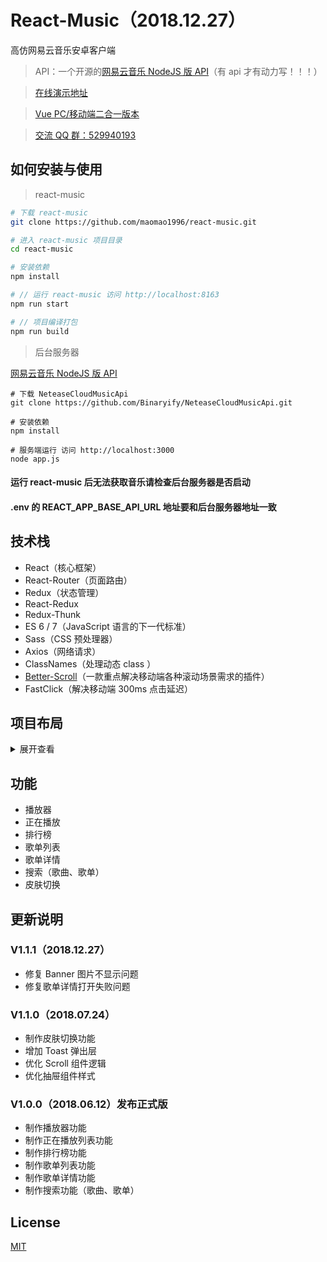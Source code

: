 # React-Music（2018.12.27）

高仿网易云音乐安卓客户端

> API：一个开源的[网易云音乐 NodeJS 版 API](https://binaryify.github.io/NeteaseCloudMusicApi)（有 api 才有动力写！！！）

> [在线演示地址](https://reactmusic.fe-mm.com)

> [Vue PC/移动端二合一版本](https://github.com/maomao1996/Vue-mmPlayer)

> [交流 QQ 群：529940193](http://shang.qq.com/wpa/qunwpa?idkey=f8be1b627a89108ccfda9308720d2a4d0eb3306f253c5d3e8d58452e20b91129)

## 如何安装与使用

> react-music

```sh
# 下载 react-music
git clone https://github.com/maomao1996/react-music.git

# 进入 react-music 项目目录
cd react-music

# 安装依赖
npm install

# // 运行 react-music 访问 http://localhost:8163
npm run start

# // 项目编译打包
npm run build
```

> 后台服务器

[网易云音乐 NodeJS 版 API](https://binaryify.github.io/NeteaseCloudMusicApi)

```
# 下载 NeteaseCloudMusicApi
git clone https://github.com/Binaryify/NeteaseCloudMusicApi.git

# 安装依赖
npm install

# 服务端运行 访问 http://localhost:3000
node app.js
```

#### 运行 react-music 后无法获取音乐请检查后台服务器是否启动

#### .env 的 REACT_APP_BASE_API_URL 地址要和后台服务器地址一致

## 技术栈

-   React（核心框架）
-   React-Router（页面路由）
-   Redux（状态管理）
-   React-Redux
-   Redux-Thunk
-   ES 6 / 7（JavaScript 语言的下一代标准）
-   Sass（CSS 预处理器）
-   Axios（网络请求）
-   ClassNames（处理动态 class ）
-   [Better-Scroll](https://ustbhuangyi.github.io/better-scroll/#/zh)（一款重点解决移动端各种滚动场景需求的插件）
-   FastClick（解决移动端 300ms 点击延迟）

## 项目布局

<details>
<summary>展开查看</summary>
<pre><code>.
├── config                                          // webpack 配置文件
├── public                                          // 项目启动页面
├── scripts                                         // 脚本工具
├── screenshots                                     // 项目截图
├── src                                             // 项目源码目录
│   ├── api                                         // 数据交互
│   │   └── index.js
│   ├── assets                                      // 静态资源目录
│   │   └── images                                     // 图片目录
│   ├── base                                        // 公共基础组件目录
│   │   ├── columnList                              // 歌单基础列表组件 —— 列
│   │   ├── drawer                                  // 抽屉组件
│   │   ├── loading                                 // loading 组件
│   │   ├── notification                            // 通知组件（Toast）
│   │   ├── progress                                // 进度条拖动组件
│   │   ├── rowList                                 // 歌单列表基础组件 —— 行
│   │   ├── scroll                                  // 滚动组件
│   │   ├── slide                                   // slide 组件
│   │   ├── songlist                                // 歌曲列表基础组件
│   │   └── toast                                   // Toast 组件
│   ├── components                                  // 公共项目组件目录
│   │   ├── menu                                    // 菜单组件
│   │   ├── mm-header                               // 一级导航组件
│   │   ├── mm-nav                                  // 二级导航组件
│   │   ├── player                                  // 播放组件
│   │   └── search-list                             // 搜索列表详情组件
│   ├── model                                       // 数据模型目录
│   ├── pages                                       // 项目主页面目录
│   │   ├── discover                                // 发现页面
│   │   ├── playlist                                // 歌单详情页面
│   │   ├── search                                  // 搜索
│   │   ├── sheetlist                               // 歌单页面
│   │   ├── skin                                    // 皮肤切换页面
│   │   ├── toplist                                 // 排行榜页面
│   │   └── App.js                                  // 根组件
│   ├── store                                       // redux 目录
│   │   ├── actions.js                              // 配置 actions 方法
│   │   ├── actionTypes.js                          // 配置 actions 常量
│   │   ├── index.js                                // 引用 redux
│   │   └── reducers.js                             // 处理数据
│   ├── styles                                      // 样式表目录
│   │   ├── index.scss                              // 基础样式
│   │   ├── mixin.scss                              // 基础样式宏
│   │   ├── playCount.scss                          // 播放数量样式宏
│   │   ├── reset.css                               // 基础重置
│   │   └── var.scss                                // 基本变量
│   ├── utils                                       // 公共 Js 目录
│   │   └── utils.js                                // 公用 Js 方法
│   ├── config.js                                   // 基础配置
│   └── index.js                                    // 入口主文件
</code></pre>
</details>

## 功能

-   播放器
-   正在播放
-   排行榜
-   歌单列表
-   歌单详情
-   搜索（歌曲、歌单）
-   皮肤切换

## 更新说明

### V1.1.1（2018.12.27）

-   修复 Banner 图片不显示问题
-   修复歌单详情打开失败问题

### V1.1.0（2018.07.24）

-   制作皮肤切换功能
-   增加 Toast 弹出层
-   优化 Scroll 组件逻辑
-   优化抽屉组件样式

### V1.0.0（2018.06.12）发布正式版

-   制作播放器功能
-   制作正在播放列表功能
-   制作排行榜功能
-   制作歌单列表功能
-   制作歌单详情功能
-   制作搜索功能（歌曲、歌单）

## License

[MIT](https://github.com/maomao1996/react-music/blob/master/LICENSE)
